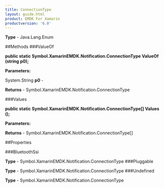 ```yaml
---
title: ConnectionType
layout: guide.html
product: EMDK For Xamarin 
productversion: '6.0' 
---
```


    

**Type** - Java.Lang.Enum

##Methods
###ValueOf

**public static Symbol.XamarinEMDK.Notification.ConnectionType ValueOf (string p0);**


        

**Parameters:**

System.String **p0**  - 
        

**Returns** - Symbol.XamarinEMDK.Notification.ConnectionType

###Values

**public static Symbol.XamarinEMDK.Notification.ConnectionType[] Values ();**


        

**Parameters:**

**Returns** - Symbol.XamarinEMDK.Notification.ConnectionType[]

##Properties

###BluetoothSsi

        

**Type** - Symbol.XamarinEMDK.Notification.ConnectionType
###Pluggable

        

**Type** - Symbol.XamarinEMDK.Notification.ConnectionType
###Undefined

        

**Type** - Symbol.XamarinEMDK.Notification.ConnectionType
